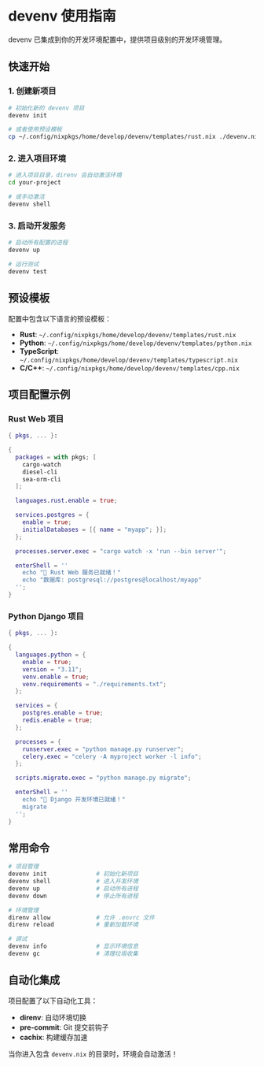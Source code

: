 # devenv 使用指南

devenv 已集成到你的开发环境配置中，提供项目级别的开发环境管理。

## 快速开始

### 1. 创建新项目

```bash
# 初始化新的 devenv 项目
devenv init

# 或者使用预设模板
cp ~/.config/nixpkgs/home/develop/devenv/templates/rust.nix ./devenv.nix
```

### 2. 进入项目环境

```bash
# 进入项目目录，direnv 会自动激活环境
cd your-project

# 或手动激活
devenv shell
```

### 3. 启动开发服务

```bash
# 启动所有配置的进程
devenv up

# 运行测试
devenv test
```

## 预设模板

配置中包含以下语言的预设模板：

- **Rust**: `~/.config/nixpkgs/home/develop/devenv/templates/rust.nix`
- **Python**: `~/.config/nixpkgs/home/develop/devenv/templates/python.nix`
- **TypeScript**: `~/.config/nixpkgs/home/develop/devenv/templates/typescript.nix`
- **C/C++**: `~/.config/nixpkgs/home/develop/devenv/templates/cpp.nix`

## 项目配置示例

### Rust Web 项目

```nix
{ pkgs, ... }:

{
  packages = with pkgs; [
    cargo-watch
    diesel-cli
    sea-orm-cli
  ];

  languages.rust.enable = true;

  services.postgres = {
    enable = true;
    initialDatabases = [{ name = "myapp"; }];
  };

  processes.server.exec = "cargo watch -x 'run --bin server'";

  enterShell = ''
    echo "🚀 Rust Web 服务已就绪！"
    echo "数据库: postgresql://postgres@localhost/myapp"
  '';
}
```

### Python Django 项目

```nix
{ pkgs, ... }:

{
  languages.python = {
    enable = true;
    version = "3.11";
    venv.enable = true;
    venv.requirements = "./requirements.txt";
  };

  services = {
    postgres.enable = true;
    redis.enable = true;
  };

  processes = {
    runserver.exec = "python manage.py runserver";
    celery.exec = "celery -A myproject worker -l info";
  };

  scripts.migrate.exec = "python manage.py migrate";

  enterShell = ''
    echo "🐍 Django 开发环境已就绪！"
    migrate
  '';
}
```

## 常用命令

```bash
# 项目管理
devenv init              # 初始化新项目
devenv shell             # 进入开发环境
devenv up                # 启动所有进程
devenv down              # 停止所有进程

# 环境管理
direnv allow             # 允许 .envrc 文件
direnv reload            # 重新加载环境

# 调试
devenv info              # 显示环境信息
devenv gc                # 清理垃圾收集
```

## 自动化集成

项目配置了以下自动化工具：

- **direnv**: 自动环境切换
- **pre-commit**: Git 提交前钩子
- **cachix**: 构建缓存加速

当你进入包含 `devenv.nix` 的目录时，环境会自动激活！
